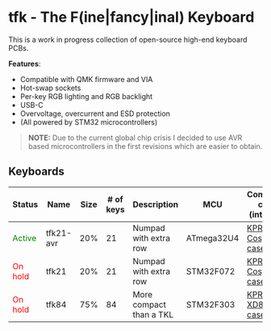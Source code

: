 # tfk - The F(ine|fancy|inal) Keyboard

This is a work in progress collection of open-source high-end keyboard PCBs. 

**Features**:

-   Compatible with QMK firmware and VIA
-   Hot-swap sockets
-   Per-key RGB lighting and RGB backlight
-   USB-C
-   Overvoltage, overcurrent and ESD protection
-   (All powered by STM32 microcontrollers)

> **NOTE:**  Due to the current global chip crisis I decided to use AVR based microcontrollers in the first revisions which are easier to obtain.

## Keyboards

|Status | Name  | Size | # of keys | Description | MCU | Compatible cases (intended) |
|-------| ----- | ---- | --------- | ------------|-----|------------------|
| <span style="color: green">Active</span> | tfk21-avr | 20% | 21 | Numpad with extra row   | ATmega32U4 | [KPRepublic Cospad cases](https://kprepublic.com/collections/cospad-xd24) |
| <span style="color: red">On hold</span>  | tfk21     | 20% | 21 | Numpad with extra row   | STM32F072  | [KPRepublic Cospad cases](https://kprepublic.com/collections/cospad-xd24) |
| <span style="color: red">On hold</span>  | tfk84     | 75% | 84 | More compact than a TKL | STM32F303  | [KPRepublic XD84 cases](https://kprepublic.com/collections/xd84) |

